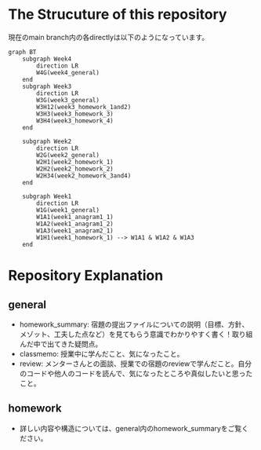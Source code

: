 # The Strucuture of this repository

現在のmain branch内の各directlyは以下のようになっています。

```mermaid
graph BT
    subgraph Week4
        direction LR
        W4G(week4_general)
    end
    subgraph Week3
        direction LR
        W3G(week3_general)
        W3H12(week3_homework_1and2)
        W3H3(week3_homework_3)
        W3H4(week3_homework_4)
    end

    subgraph Week2
        direction LR
        W2G(week2_general)
        W2H1(week2_homework_1)
        W2H2(week2_homework_2)
        W2H34(week2_homework_3and4)
    end

    subgraph Week1
        direction LR
        W1G(week1_general)
        W1A1(week1_anagram1_1)
        W1A2(week1_anagram1_2)
        W1A3(week1_anagram2_1)
        W1H1(week1_homework_1) --> W1A1 & W1A2 & W1A3
    end
```

# Repository Explanation

## general

* homework_summary: 宿題の提出ファイルについての説明（目標、方針、メゾット、工夫した点など）を見てもらう意識でわかりやすく書く！取り組んだ中で出てきた疑問点。
* classmemo: 授業中に学んだこと、気になったこと。
* review: メンターさんとの面談、授業での宿題のreviewで学んだこと。自分のコードや他人のコードを読んで、気になったところや真似したいと思ったこと。

## homework
* 詳しい内容や構造については、general内のhomework_summaryをご覧ください。

